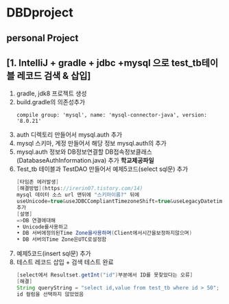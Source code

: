 # DBDproject
personal Project
---
[1. IntelliJ + gradle + jdbc +mysql 으로 test_tb테이블 레코드 검색 & 삽입]
---
1. gradle, jdk8 프로젝트 생성
2. build.gradle의 의존성추가
	```
	compile group: 'mysql', name: 'mysql-connector-java', version: '8.0.21'
	```
3. auth 디렉토리 만들어서 mysql.auth 추가
4. mysql 스키마, 계정 만들어서 해당 정보 mysql.auth의 추가
5. mysql.auth 정보와 DB정보연결할 DB접속정보클래스(DatabaseAuthInformation.java) 추가 **학교제공파일** 	
6. Test_tb 테이블과 TestDAO 만들어서 예제5코드(select sql문) 추가
	```java
	[타임존 에러발생]
	[해결방법](https://irerin07.tistory.com/14)
	mysql 데이터 소스 url 맨뒤에 "스키마이름?" 뒤에
	useUnicode=true&useJDBCCompliantTimezoneShift=true&useLegacyDatetimeCode=false&serverTimezone=UTC
	추가
	[설명]
	=>DB 연결에대해
	• Unicode를사용하고
	• DB 서버에정의된Time Zone을사용하며(Client에서시간을보정하지않으며)
	• DB 서버의Time Zone은UTC로설정함
	```
7. 예제5코드(insert sql문) 추가
8. 테스트 레코드 삽입 + 검색 테스트 완료
	```java
	[select에서 Resultset.getInt("id")부분에서 ID를 못찾았다는 오류]
	[해결]
	String queryString = "select id,value from test_tb where id > 50"; 에서
	id 컬럼을 선택하지 않았었음
	```
            	
